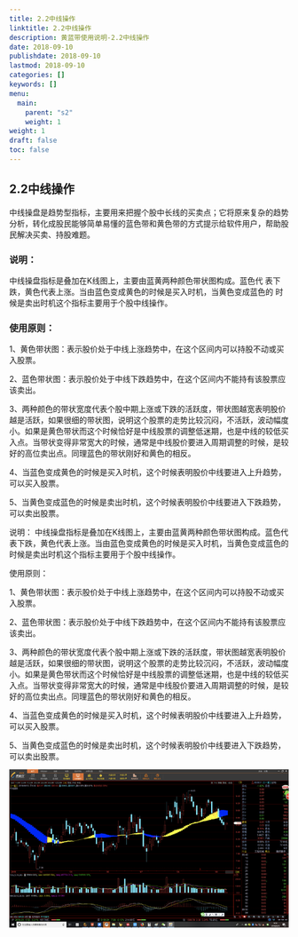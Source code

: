 ```yaml
---
title: 2.2中线操作
linktitle: 2.2中线操作
description: 黄蓝带使用说明-2.2中线操作
date: 2018-09-10
publishdate: 2018-09-10
lastmod: 2018-09-10
categories: []
keywords: []
menu:
  main:
    parent: "s2"
    weight: 1
weight: 1
draft: false
toc: false
---
```


## 2.2中线操作

中线操盘是趋势型指标，主要用来把握个股中长线的买卖点；它将原来复杂的趋势分析，转化成股民能够简单易懂的蓝色带和黄色带的方式提示给软件用户，帮助股民解决买卖、持股难题。

### 说明：

中线操盘指标是叠加在K线图上，主要由蓝黄两种颜色带状图构成。蓝色代        表下跌，黄色代表上涨。当由蓝色变成黄色的时候是买入时机，当黄色变成蓝色的        时候是卖出时机这个指标主要用于个股中线操作。

### 使用原则：

1、黄色带状图：表示股价处于中线上涨趋势中，在这个区间内可以持股不动或买    入股票。

2、蓝色带状图：表示股价处于中线下跌趋势中，在这个区间内不能持有该股票应    该卖出。

3、两种颜色的带状宽度代表个股中期上涨或下跌的活跃度，带状图越宽表明股价    越是活跃，如果很细的带状图，说明这个股票的走势比较沉闷，不活跃，波动幅度    小。如果是黄色带状而这个时候恰好是中线股票的调整低迷期，也是中线的较低买    入点。当带状变得非常宽大的时候，通常是中线股价要进入周期调整的时候，是较    好的高位卖出点。同理蓝色的带状刚好和黄色的相反。

4、当蓝色变成黄色的时候是买入时机，这个时候表明股价中线要进入上升趋势，    可以买入股票。

5、当黄色变成蓝色的时候是卖出时机，这个时候表明股价中线要进入下跌趋势，    可以卖出股票。

说明：    中线操盘指标是叠加在K线图上，主要由蓝黄两种颜色带状图构成。蓝色代        表下跌，黄色代表上涨。当由蓝色变成黄色的时候是买入时机，当黄色变成蓝色的        时候是卖出时机这个指标主要用于个股中线操作。

使用原则：

1、黄色带状图：表示股价处于中线上涨趋势中，在这个区间内可以持股不动或买    入股票。

2、蓝色带状图：表示股价处于中线下跌趋势中，在这个区间内不能持有该股票应    该卖出。

3、两种颜色的带状宽度代表个股中期上涨或下跌的活跃度，带状图越宽表明股价    越是活跃，如果很细的带状图，说明这个股票的走势比较沉闷，不活跃，波动幅度    小。如果是黄色带状而这个时候恰好是中线股票的调整低迷期，也是中线的较低买    入点。当带状变得非常宽大的时候，通常是中线股价要进入周期调整的时候，是较    好的高位卖出点。同理蓝色的带状刚好和黄色的相反。

4、当蓝色变成黄色的时候是买入时机，这个时候表明股价中线要进入上升趋势，    可以买入股票。

5、当黄色变成蓝色的时候是卖出时机，这个时候表明股价中线要进入下跌趋势，    可以卖出股票。

![](/assets/hld_zxcz.png)

